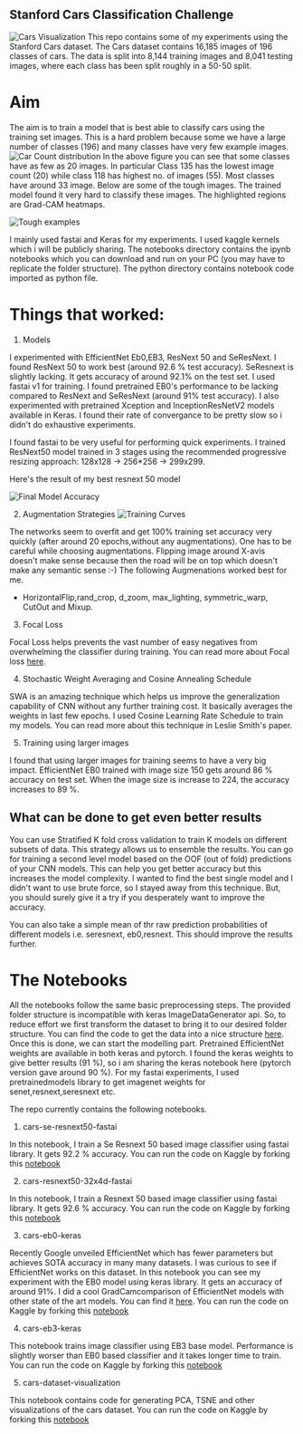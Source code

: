 ## Stanford Cars Classification Challenge

![Cars Visualization](./images/cars_viz.gif)
 This repo contains some of my experiments using the Stanford Cars dataset. The Cars dataset contains 16,185 images of 196 classes of cars. The data is split into 8,144 training images and 8,041 testing images, where each class has been split roughly in a 50-50 split. 

# Aim
The aim is to train a model that is best able to classify cars using the training set images.
This is a hard problem because some we have a large number of classes (196) and many classes have very few example images.
![Car Count distribution](./images/class_count_dist.png)
In the above figure you can see that some classes have as few as 20 images.
In particular Class 135 has the lowest image count (20) while  class 118 has highest no. of images (55). Most classes have around 33 image.
Below are some of the tough images. The trained model found it very hard to classify these images. The highlighted regions are Grad-CAM heatmaps.

![Tough examples](./images/cnn_imp_regions.png)

 I mainly used fastai and Keras for my experiments. I used kaggle kernels which i will be publicly sharing. The notebooks directory contains the ipynb notebooks which you can download and run on your PC (you may have to replicate the folder structure). The python directory contains notebook code imported as python file.


# Things that worked:

1. Models

I experimented with EfficientNet Eb0,EB3, ResNext 50 and SeResNext. I found  ResNext 50 to work best (around 92.6 % test accuracy). SeResnext is slightly lacking. It gets accuracy of around 92.1% on the test set. I used fastai v1 for training. I found pretrained EB0's performance to be lacking compared to ResNext and SeResNext (around 91% test accuracy).
I also experimented with pretrained Xception and InceptionResNetV2 models available in Keras. I found their rate of convergance to be pretty slow so i didn't do exhaustive experiments.

I found fastai to be very useful for performing quick experiments. I trained ResNext50 model trained in 3 stages using the recommended progressive resizing approach:  128x128 -> 256*256 -> 299x299.

Here's the result of my best resnext 50 model

![Final Model Accuracy](./images/cars_sub.png)

2. Augmentation Strategies
![Training Curves](./images/training_curves.png)

The networks seem to overfit and get 100% training set accuracy very quickly (after around 20 epochs,without any augmentations).
One has to be careful while choosing augmentations. Flipping image around X-avis doesn't make sense because then the road will be on top which doesn't make any semantic sense :-) The following Augmenations worked best for me.
* HorizontalFlip,rand_crop, d_zoom, max_lighting, symmetric_warp, CutOut and Mixup.

3. Focal Loss

Focal Loss helps prevents the vast number of easy negatives from overwhelming the classifier during training. You can read more about Focal loss [here](https://arxiv.org/abs/1708.02002).

4. Stochastic Weight Averaging and Cosine Annealing Schedule

SWA is an amazing technique which helps us improve the generalization capability of CNN without any further training cost. It basically averages the weights in last few epochs. 
I used Cosine Learning Rate Schedule to train my models. You can read more about this technique in Leslie Smith's paper.

5. Training using larger images

I found that using larger images for training seems to have a very big impact. EfficientNet EB0 trained with image size 150 gets around 86 % accuracy on test set. When the image size is increase to 224, the accuracy increases to 89 %. 

## What can be done to get even better results
You can use Stratified K fold cross validation to train K models on different subsets of data. This strategy allows us to ensemble the results.
You can go for training a second level model based on the OOF (out of fold) predictions of your CNN models. This can help you get better accuracy but this increases the model complexity. I wanted to find the best single model and I didn't want to use brute force, so I stayed away from this technique. But, you should surely give it a try if you desperately want to improve the accuracy.

You can also take a simple mean of thr raw prediction probabilities of different models i.e. seresnext, eb0,resnext. This should improve the results further. 

# The Notebooks
All the notebooks follow the same basic preprocessing steps. The provided folder structure is incompatible with keras ImageDataGenerator api. So, to reduce effort we first transform the dataset to bring it to our desired folder structure. You can find the code to get the data into a nice structure [here](https://github.com/foamliu/Car-Recognition/blob/master/pre-process.py).
Once this is done, we can start the modelling part. Pretrained EfficientNet weights are available in both keras and pytorch. I found the keras weights to give better results (91 %), so i am sharing the keras notebook here (pytorch version gave around 90 %). 
For my fastai experiments, I used pretrainedmodels library to get imagenet weights for senet,resnext,seresnext etc.

The repo currently contains the following notebooks. 
1. cars-se-resnext50-fastai

In this notebook, I train a Se Resnext 50 based image classifier using fastai library. It gets 92.2 % accuracy. You can run the code on Kaggle by forking this [notebook](https://www.kaggle.com/meaninglesslives/cars-se-resnext50-fastai)

2. cars-resnext50-32x4d-fastai

In this notebook, I train a Resnext 50 based image classifier using fastai library. It gets 92.6 % accuracy. You can run the code on Kaggle by forking this [notebook](https://www.kaggle.com/meaninglesslives/cars-resnext50-32x4d-fastai)

3. cars-eb0-keras

Recently Google unveiled EfficientNet which has fewer parameters but achieves SOTA accuracy in many many datasets. I was curious to see if EfficientNet works on this dataset. In this notebook you can see my experiment with the EB0 model using keras library. It gets an accuracy of around 91%. I did a cool GradCamcomparison of EfficientNet models with other state of the art models. You can find it [here](https://github.com/sidml/EfficientNet-GradCam-Visualization/). You can run the code on Kaggle by forking this [notebook](https://www.kaggle.com/meaninglesslives/cars-eb0-keras) 

4. cars-eb3-keras

This notebook trains image classifier using EB3 base model. Performance is slightly worser than EB0 based classifier and it takes longer time to train. You can run the code on Kaggle by forking this [notebook](https://www.kaggle.com/meaninglesslives/cars-eb3-keras) 

5. cars-dataset-visualization

This notebook contains code for generating PCA, TSNE and other visualizations of the cars dataset.
You can run the code on Kaggle by forking this [notebook](https://www.kaggle.com/meaninglesslives/cars-dataset-visualization) 
